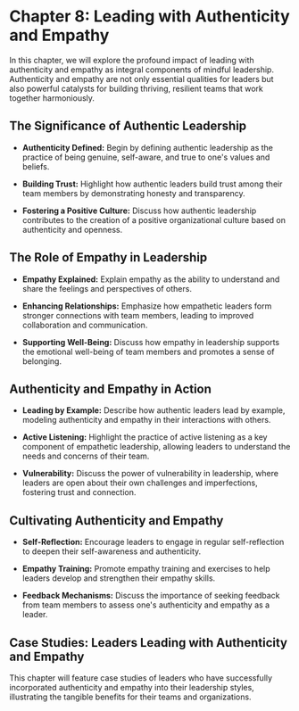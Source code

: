 Chapter 8: Leading with Authenticity and Empathy
================================================

In this chapter, we will explore the profound impact of leading with authenticity and empathy as integral components of mindful leadership. Authenticity and empathy are not only essential qualities for leaders but also powerful catalysts for building thriving, resilient teams that work together harmoniously.

The Significance of Authentic Leadership
----------------------------------------

* **Authenticity Defined:** Begin by defining authentic leadership as the practice of being genuine, self-aware, and true to one's values and beliefs.

* **Building Trust:** Highlight how authentic leaders build trust among their team members by demonstrating honesty and transparency.

* **Fostering a Positive Culture:** Discuss how authentic leadership contributes to the creation of a positive organizational culture based on authenticity and openness.

The Role of Empathy in Leadership
---------------------------------

* **Empathy Explained:** Explain empathy as the ability to understand and share the feelings and perspectives of others.

* **Enhancing Relationships:** Emphasize how empathetic leaders form stronger connections with team members, leading to improved collaboration and communication.

* **Supporting Well-Being:** Discuss how empathy in leadership supports the emotional well-being of team members and promotes a sense of belonging.

Authenticity and Empathy in Action
----------------------------------

* **Leading by Example:** Describe how authentic leaders lead by example, modeling authenticity and empathy in their interactions with others.

* **Active Listening:** Highlight the practice of active listening as a key component of empathetic leadership, allowing leaders to understand the needs and concerns of their team.

* **Vulnerability:** Discuss the power of vulnerability in leadership, where leaders are open about their own challenges and imperfections, fostering trust and connection.

Cultivating Authenticity and Empathy
------------------------------------

* **Self-Reflection:** Encourage leaders to engage in regular self-reflection to deepen their self-awareness and authenticity.

* **Empathy Training:** Promote empathy training and exercises to help leaders develop and strengthen their empathy skills.

* **Feedback Mechanisms:** Discuss the importance of seeking feedback from team members to assess one's authenticity and empathy as a leader.

Case Studies: Leaders Leading with Authenticity and Empathy
-----------------------------------------------------------

This chapter will feature case studies of leaders who have successfully incorporated authenticity and empathy into their leadership styles, illustrating the tangible benefits for their teams and organizations.

